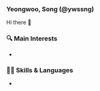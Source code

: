 ### Yeongwoo, Song (@ywssng)

Hi there 👋

### 🔍 Main Interests
- 

### 🧑‍💻 Skills & Languages
- 
<!--
**ywssng/ywssng** is a ✨ _special_ ✨ repository because its `README.md` (this file) appears on your GitHub profile.

Here are some ideas to get you started:

- 🔭 I’m currently working on ...
- 🌱 I’m currently learning ...
- 👯 I’m looking to collaborate on ...
- 🤔 I’m looking for help with ...
- 💬 Ask me about ...
- 📫 How to reach me: ...
- 😄 Pronouns: ...
- ⚡ Fun fact: ...
-->
